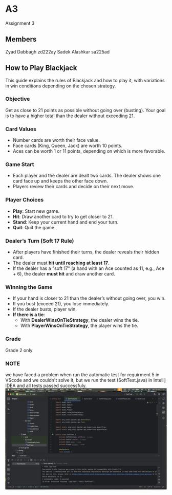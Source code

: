 # A3

Assignment 3

## Members
Zyad Dabbagh zd222ay
Sadek Alashkar sa225ad


## How to Play Blackjack

This guide explains the rules of Blackjack and how to play it, with variations in win conditions depending on the chosen strategy.

### Objective

Get as close to 21 points as possible without going over (busting). Your goal is to have a higher total than the dealer without exceeding 21.

### Card Values

- Number cards are worth their face value.
- Face cards (King, Queen, Jack) are worth 10 points.
- Aces can be worth 1 or 11 points, depending on which is more favorable.

### Game Start

- Each player and the dealer are dealt two cards. The dealer shows one card face up and keeps the other face down.
- Players review their cards and decide on their next move.

### Player Choices

- **Play**: Start new game.
- **Hit**: Draw another card to try to get closer to 21.
- **Stand**: Keep your current hand and end your turn.
- **Quit**: Quit the game.

### Dealer’s Turn (Soft 17 Rule)

- After players have finished their turns, the dealer reveals their hidden card.
- The dealer must **hit until reaching at least 17**.
- If the dealer has a "soft 17" (a hand with an Ace counted as 11, e.g., Ace + 6), the dealer **must hit** and draw another card.

### Winning the Game

- If your hand is closer to 21 than the dealer’s without going over, you win.
- If you bust (exceed 21), you lose immediately.
- If the dealer busts, player win.
- **If there is a tie**:
  - With **DealerWinsOnTieStrategy**, the dealer wins the tie.
  - With **PlayerWinsOnTieStrategy**, the player wins the tie.


### Grade
Grade 2 only

### NOTE
we have faced a problem when run the automatic test for requirment 5 in VScode and we couldn't solve it, but we run the test (SoftTest.java) in Intellij IDEA and all tests passed successfuly.
![class diagram](img/testPassedConforming.jpg)